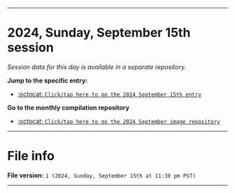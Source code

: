 
***

# 2024, Sunday, September 15th session

_Session data for this day is available in a separate repository._

**Jump to the specific entry:**

- [:octocat: `Click/tap here to go the 2024 September 15th entry`](https://github.com/seanpm2001/SeansLifeArchive_Images_ModernSmurfsVillage_Y2024_V9/tree/SeansLifeArchive_ModernSmurfsVillage_Y2024_V9_Main-dev/2024/09_September/15/)

**Go to the monthly compilation repository**

- [:octocat: `Click/tap here to go the 2024 September image repository`](https://github.com/seanpm2001/SeansLifeArchive_Images_ModernSmurfsVillage_Y2024_V9/)

***

# File info

**File version:** `1 (2024, Sunday, September 15th at 11:30 pm PST)`

***

